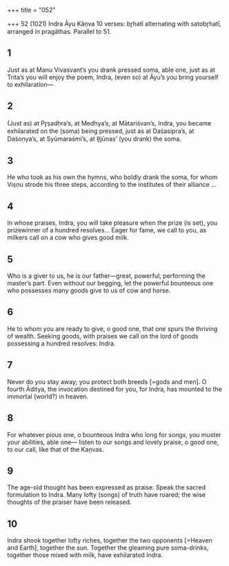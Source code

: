 +++
title = "052"

+++
52 (1021) Indra
Āyu Kāṇva
10 verses: br̥hatī alternating with satobr̥hatī, arranged in pragāthas. Parallel to 51.
## 1
Just as at Manu Vivasvant’s you drank pressed soma, able one,
just as at Trita’s you will enjoy the poem, Indra, (even so) at Āyu’s you  bring yourself to exhilaration—
## 2
(Just as) at Pr̥ṣadhra’s, at Medhya’s, at Mātariśvan’s, Indra, you became  exhilarated on the (soma) being pressed,
just as at Daśasipra’s, at Daśoṇya’s, at Syūmaraśmi’s, at R̥jūnas’ (you  drank) the soma.
## 3
He who took as his own the hymns, who boldly drank the soma,
for whom Viṣṇu strode his three steps, according to the institutes of their  alliance ...
## 4
In whose praises, Indra, you will take pleasure when the prize (is set), you  prizewinner of a hundred resolves...
Eager for fame, we call to you, as milkers call on a cow who gives
good milk.

## 5
Who is a giver to us, he is our father—great, powerful, performing the  master’s part.
Even without our begging, let the powerful bounteous one who
possesses many goods give to us of cow and horse.
## 6
He to whom you are ready to give, o good one, that one spurs the  thriving of wealth.
Seeking goods, with praises we call on the lord of goods possessing a  hundred resolves: Indra.
## 7
Never do you stay away; you protect both breeds [=gods and men]. O fourth Āditya, the invocation destined for you, for Indra, has
mounted to the immortal (world?) in heaven.
## 8
For whatever pious one, o bounteous Indra who long for songs, you  muster your abilities, able one—
listen to our songs and lovely praise, o good one, to our call, like that of  the Kaṇvas.
## 9
The age-old thought has been expressed as praise. Speak the sacred  formulation to Indra.
Many lofty (songs) of truth have roared; the wise thoughts of the
praiser have been released.
## 10
Indra shook together lofty riches, together the two opponents [=Heaven  and Earth], together the sun.
Together the gleaming pure soma-drinks, together those mixed with
milk, have exhilarated Indra.